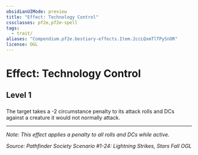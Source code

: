 ```yaml
---
obsidianUIMode: preview
title: "Effect: Technology Control"
cssclasses: pf2e,pf2e-spell
tags:
  - trait/
aliases: "Compendium.pf2e.bestiary-effects.Item.2ccLQxmTlTPySnOR"
license: OGL
---
```

# Effect: Technology Control
## Level 1
### 






The target takes a -2 circumstance penalty to its attack rolls and DCs against a creature it would not normally attack.

* * *

_Note: This effect applies a penalty to all rolls and DCs while active._

*Source: Pathfinder Society Scenario #1-24: Lightning Strikes, Stars Fall*
*OGL*